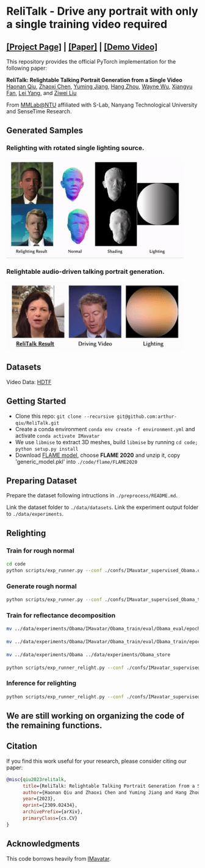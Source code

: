 # ReliTalk - Drive any portrait with only a single training video required

## [**[Project Page]**](http://haonanqiu.com/projects/ReliTalk.html) | [**[Paper]**](https://arxiv.org/abs/2309.02434) | [**[Demo Video]**](https://www.youtube.com/watch?v=tS2Tek_72J0)

This repository provides the official PyTorch implementation for the following paper:

**ReliTalk: Relightable Talking Portrait Generation from a Single Video**</br>
[Haonan Qiu](http://haonanqiu.com/), [Zhaoxi Chen](https://frozenburning.github.io), [Yuming Jiang](https://yumingj.github.io/), [Hang Zhou](https://hangz-nju-cuhk.github.io/), [Wayne Wu](https://wywu.github.io/), [Xiangyu Fan](https://github.com/arthur-qiu/ReliTalk), [Lei Yang](https://scholar.google.com.hk/citations?user=jZH2IPYAAAAJ&hl=en), and [Ziwei Liu](https://liuziwei7.github.io/)</br>

From [MMLab@NTU](https://www.mmlab-ntu.com/index.html) affiliated with S-Lab, Nanyang Technological University and SenseTime Research.

## Generated Samples

### Relighting with rotated single lighting source.

<img src="docs/rotate_light.gif" width="92%" height="92%"/>

### Relightable audio-driven talking portrait generation.

<img src="docs/demo.gif" width="92%" height="92%"/>

## Datasets

Video Data: [HDTF](https://github.com/MRzzm/HDTF)

## Getting Started
* Clone this repo: `git clone --recursive git@github.com:arthur-qiu/ReliTalk.git`
* Create a conda environment `conda env create -f environment.yml` and activate `conda activate IMavatar` 
* We use `libmise` to extract 3D meshes, build `libmise` by running `cd code; python setup.py install`
* Download [FLAME model](https://flame.is.tue.mpg.de/download.php), choose **FLAME 2020** and unzip it, copy 'generic_model.pkl' into `./code/flame/FLAME2020`

## Preparing Dataset

Prepare the dataset following intructions in `./preprocess/README.md`.

Link the dataset folder to `./data/datasets`. Link the experiment output folder to `./data/experiments`.

## Relighting

### Train for rough normal

```bash
cd code
python scripts/exp_runner.py --conf ./confs/IMavatar_supervised_Obama.conf
```

### Generate rough normal
```bash
python scripts/exp_runner.py --conf ./confs/IMavatar_supervised_Obama_test.conf --is_eval --checkpoint [epoch1]
```

### Train for reflectance decomposition

```bash
mv ../data/experiments/Obama/IMavatar/Obama_train/eval/Obama_eval/epoch_[epoch1]/normal ../data/datasets/Obama/Obama/Obama_eval/

mv ../data/experiments/Obama/IMavatar/Obama_train/eval/Obama_train/epoch_[epoch1]/normal ../data/datasets/Obama/Obama/Obama_train/

mv ../data/experiments/Obama ../data/experiments/Obama_store

python scripts/exp_runner_relight.py --conf ./confs/IMavatar_supervised_Obama_light.conf
```

### Inference for relighting
```bash
python scripts/exp_runner_relight.py --conf ./confs/IMavatar_supervised_Obama_test_light.conf --is_eval --checkpoint [epoch2]
```

## We are still working on organizing the code of the remaining functions. 

## Citation

If you find this work useful for your research, please consider citing our paper:

```bibtex
@misc{qiu2023relitalk,
      title={ReliTalk: Relightable Talking Portrait Generation from a Single Video}, 
      author={Haonan Qiu and Zhaoxi Chen and Yuming Jiang and Hang Zhou and Xiangyu Fan and Lei Yang and Wayne Wu and Ziwei Liu},
      year={2023},
      eprint={2309.02434},
      archivePrefix={arXiv},
      primaryClass={cs.CV}
}
```

## Acknowledgments
This code borrows heavily from [IMavatar](https://github.com/zhengyuf/IMavatar).

